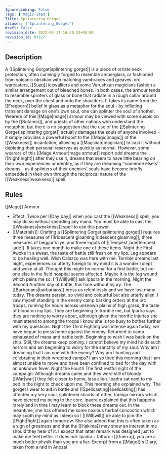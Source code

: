 ```yaml
---
IgnoreLinking: False
Tags: ['Magic-Item']
Title: Splintering Gorget
aliases: ['Splintering_Gorget']
draft: False
revision_date: 2022-03-17 16:40:33+00:00
revision_id: 87527
---
```


## Description
A [[Splintering Gorget|splintering gorget]] is a piece of ornate neck protection, often cunningly forged to resemble amberglass, or fashioned from volcanic obsidian with matching vambraces and greaves. orc warcasters, [[Suaq]] icewalkers and some Varushkan magicians fashion a similar arrangement out of bleached bones. In both cases, the armour tends to resemble splinters of glass or bone that radiate in a rough collar around the neck, over the chest and onto the shoulders.
It takes its name from the [[Freeborn]] belief in glass as a metaphor for the soul - by inflicting transient damage on one's own soul, one can splinter the soul of another. Wearers of this [[Mage|mage]] armour may be viewed with some suspicion by the [[Sutannir]], and priests of other nations who understand the metaphor, but there is no suggestion that the use of the [[Splintering Gorget|splintering gorget]] actually damages the souls of anyone involved - it simply provides a powerful boost to the [[Magic|magic]] of the [[Weakness]] incantation, allowing a [[Magician|magician]] to cast it without depleting their personal reserves as quickly as normal.
However, some wearers of this [[Mage Armour|mage armour]] report odd dreams the [[Night|night]] after they use it, dreams that seem to have little bearing on their own experiences or identity, as if they are dreaming ''someone else's'' dreams - as if splinters of their enemies' souls have become briefly embedded in their own through the reciprocal nature of the [[Weakness|weakness]] spell.
## Rules
[[Mage]] Armour
* Effect: Twice per [[Day|day]] when you cast the [[Weakness]] spell, you may do so without spending any mana. You must be able to cast the [[Weakness|weakness]] spell to use this power.
* [[Materials]]: Crafting a [[Splintering Gorget|splintering gorget]] requires three measures of [[Iridescent gloaming|iridescent gloaming]], three measures of beggar's lye, and three ingots of [[Tempest jade|tempest jade]]. It takes one month to make one of these items.
Night the First
Awoke in a sweat, the taste of battle still fresh on my lips. Leg appears to be healing well. Wish Calazzo was here with me. Terrible dreams last night, experiences so utterly foreign to my mind it is a wonder I slept and woke at all. Thought this might be normal for a first battle, but no-one else in the field hospital seems affected. Maybe it is the leg wound which pains me so. I [[Will|will]] ask Ipadra in the morning.
Night the Second
Another day of battle, this time without injury. The [[Barbarians|barbarians]] press us relentlessly and we have lost many today. The dreams persist, so vivid and colourful but also utterly alien. I saw myself standing in the enemy camp barking orders at the orc troops, running for hours across unknown plains of high grass, the taste of blood on my lips. They are beginning to trouble me, but Ipadra says they are nothing to worry about, although given the horrific injuries she must attend to among the troops I know she is too busy to bother further with my questions. 
Night the Third 
Fighting was intense again today, we have begun to press home against the enemy. Returned to camp exhausted of mana and battle both. Beginning to wish I was back on the ship. Still, the dreams keep coming. I cannot believe my mind holds such horrors and am beginning to worry for the sanctity of my soul. Why am I dreaming that I am one with the enemy? Why am I hunting and celebrating in their wretched camps?  I am so tired this morning that I am almost unable to move and have been confined to bed for the day with an unknown fever.
Night the Fourth 
The first restful night of the campaign. Although dreams came and they were still of bloody [[War|war]] they felt closer to home, less alien. Ipadra sat next to my bed in the night to check upon me. This morning she explained why. The gorget I wear to aid in battle and [[Spellcasting|spellcasting]] has affected my very soul, splintered shards of other, foreign mirrors which have pierced my being to the core. Ipadra explained that this happens rarely and in time I may learn to block these dreams out. In the meantime, she has offered me some noxious herbal concoction which may sooth my mind as I sleep so I [[Will|will]] be able to join the [[Fight|fight]] again tomorrow. She also added that this is often taken as a sign of greatness and that the [[Hakima]] may show an interest in me should they hear of it. I expect that latter remark was designed just to make me feel better. It does not. Ipadra i Tatturo i [[Guerra]], you are a much better physik than you are a liar.
Excerpt from a [[Mage]]'s Diary, taken from a raid in Anozel
